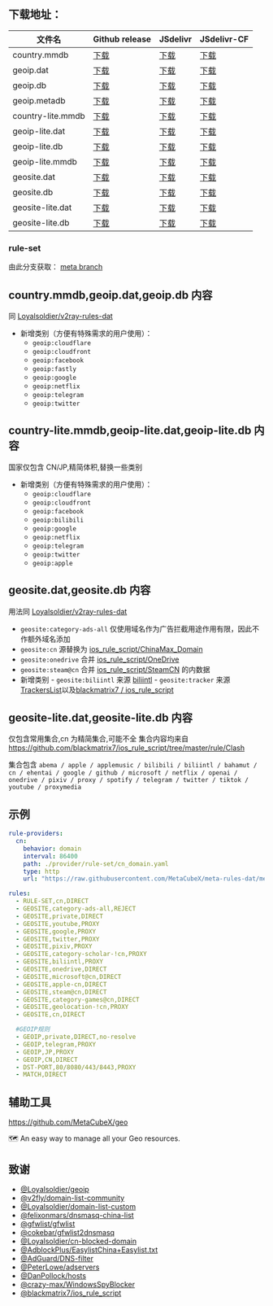 ## **下载地址**：

| 文件名              | Github release                                                                                                            | JSdelivr                                                                                                                           | JSdelivr-CF                                                                                                                              |
|---------------------|---------------------------------------------------------------------------------------------------------------------------|------------------------------------------------------------------------------------------------------------------------------------|------------------------------------------------------------------------------------------------------------------------------------------|
| country.mmdb        | [下载](https://github.com/MetaCubeX/meta-rules-dat/releases/download/latest/country.mmdb)                                 | [下载](https://cdn.jsdelivr.net/gh/MetaCubeX/meta-rules-dat@release/country.mmdb)                                                  | [下载](https://testingcf.jsdelivr.net/gh/MetaCubeX/meta-rules-dat@release/country.mmdb)                                                  |
| geoip.dat           | [下载](https://github.com/MetaCubeX/meta-rules-dat/releases/download/latest/geoip.dat)                                    | [下载](https://cdn.jsdelivr.net/gh/MetaCubeX/meta-rules-dat@release/geoip.dat)                                                       | [下载](https://testingcf.jsdelivr.net/gh/MetaCubeX/meta-rules-dat@release/geoip.dat)                                                       |
| geoip.db            | [下载](https://github.com/MetaCubeX/meta-rules-dat/releases/download/latest/geoip.db)                                     | [下载](https://cdn.jsdelivr.net/gh/MetaCubeX/meta-rules-dat@release/geoip.db)                                                        | [下载](https://testingcf.jsdelivr.net/gh/MetaCubeX/meta-rules-dat@release/geoip.db)                                                        |
| geoip.metadb        | [下载](https://github.com/MetaCubeX/meta-rules-dat/releases/download/latest/geoip.metadb)                                 | [下载](https://cdn.jsdelivr.net/gh/MetaCubeX/meta-rules-dat@release/geoip.metadb)                                                    | [下载](https://testingcf.jsdelivr.net/gh/MetaCubeX/meta-rules-dat@release/geoip.metadb)                                                    |
| country-lite.mmdb   | [下载](https://github.com/MetaCubeX/meta-rules-dat/releases/download/latest/country-lite.mmdb)                            | [下载](https://cdn.jsdelivr.net/gh/MetaCubeX/meta-rules-dat@release/country-lite.mmdb)                                               | [下载](https://testingcf.jsdelivr.net/gh/MetaCubeX/meta-rules-dat@release/country-lite.mmdb)                                               |
| geoip-lite.dat      | [下载](https://github.com/MetaCubeX/meta-rules-dat/releases/download/latest/geoip-lite.dat)                               | [下载](https://cdn.jsdelivr.net/gh/MetaCubeX/meta-rules-dat@release/geoip-lite.dat)                                                  | [下载](https://testingcf.jsdelivr.net/gh/MetaCubeX/meta-rules-dat@release/geoip-lite.dat)                                                  |
| geoip-lite.db       | [下载](https://github.com/MetaCubeX/meta-rules-dat/releases/download/latest/geoip-lite.db)                                | [下载](https://cdn.jsdelivr.net/gh/MetaCubeX/meta-rules-dat@release/geoip-lite.db)                                                   | [下载](https://testingcf.jsdelivr.net/gh/MetaCubeX/meta-rules-dat@release/geoip-lite.db)                                                   |
| geoip-lite.mmdb     | [下载](https://github.com/MetaCubeX/meta-rules-dat/releases/download/latest/geoip-lite.mmdb)                              | [下载](https://cdn.jsdelivr.net/gh/MetaCubeX/meta-rules-dat@release/geoip-lite.mmdb)                                                 | [下载](https://testingcf.jsdelivr.net/gh/MetaCubeX/meta-rules-dat@release/geoip-lite.mmdb)                                                 |
| geosite.dat         | [下载](https://github.com/MetaCubeX/meta-rules-dat/releases/download/latest/geosite.dat)                                  | [下载](https://cdn.jsdelivr.net/gh/MetaCubeX/meta-rules-dat@release/geosite.dat)                                                     | [下载](https://testingcf.jsdelivr.net/gh/MetaCubeX/meta-rules-dat@release/geosite.dat)                                                     |
| geosite.db          | [下载](https://github.com/MetaCubeX/meta-rules-dat/releases/download/latest/geosite.db)                                   | [下载](https://cdn.jsdelivr.net/gh/MetaCubeX/meta-rules-dat@release/geosite.db)                                                      | [下载](https://testingcf.jsdelivr.net/gh/MetaCubeX/meta-rules-dat@release/geosite.db)                                                      |
| geosite-lite.dat    | [下载](https://github.com/MetaCubeX/meta-rules-dat/releases/download/latest/geosite-lite.dat)                             | [下载](https://cdn.jsdelivr.net/gh/MetaCubeX/meta-rules-dat@release/geosite-lite.dat)                                                 | [下载](https://testingcf.jsdelivr.net/gh/MetaCubeX/meta-rules-dat@release/geosite-lite.dat)                                                 |
| geosite-lite.db     | [下载](https://github.com/MetaCubeX/meta-rules-dat/releases/download/latest/geosite-lite.db)                              | [下载](https://cdn.jsdelivr.net/gh/MetaCubeX/meta-rules-dat@release/geosite-lite.db)                                                 | [下载](https://testingcf.jsdelivr.net/gh/MetaCubeX/meta-rules-dat@release/geosite-lite.db)                                                 |

### **rule-set**

由此分支获取： [meta branch](https://github.com/MetaCubeX/meta-rules-dat/tree/meta)

## **country.mmdb,geoip.dat,geoip.db 内容**

同 [Loyalsoldier/v2ray-rules-dat](https://github.com/Loyalsoldier/v2ray-rules-dat)

- 新增类别（方便有特殊需求的用户使用）：
  - `geoip:cloudflare`
  - `geoip:cloudfront`
  - `geoip:facebook`
  - `geoip:fastly`
  - `geoip:google`
  - `geoip:netflix`
  - `geoip:telegram`
  - `geoip:twitter`

## **country-lite.mmdb,geoip-lite.dat,geoip-lite.db 内容**

国家仅包含 CN/JP,精简体积,替换一些类别

- 新增类别（方便有特殊需求的用户使用）：
  - `geoip:cloudflare`
  - `geoip:cloudfront`
  - `geoip:facebook`
  - `geoip:bilibili`
  - `geoip:google`
  - `geoip:netflix`
  - `geoip:telegram`
  - `geoip:twitter`
  - `geoip:apple`

## **geosite.dat,geosite.db 内容**

用法同 [Loyalsoldier/v2ray-rules-dat](https://github.com/Loyalsoldier/v2ray-rules-dat)

- `geosite:category-ads-all` 仅使用域名作为广告拦截用途作用有限，因此不作额外域名添加
- `geosite:cn` 源替换为 [ios_rule_script/ChinaMax_Domain](https://github.com/blackmatrix7/ios_rule_script/tree/master/rule/Clash/ChinaMax)
- `geosite:onedrive` 合并 [ios_rule_script/OneDrive](https://github.com/blackmatrix7/ios_rule_script/tree/master/rule/Clash/OneDrive)
- `geosite:steam@cn` 合并 [ios_rule_script/SteamCN](https://github.com/blackmatrix7/ios_rule_script/tree/master/rule/Clash/SteamCN) 的内数据
- 新增类别 - `geosite:biliintl` 来源 [biliintl](https://raw.githubusercontent.com/xishang0128/rules/main/biliintl.list) - `geosite:tracker` 来源 [TrackersList](https://trackerslist.com/#/zh)以及[blackmatrix7
  /
  ios_rule_script](https://github.com/blackmatrix7/ios_rule_script/tree/master/rule/Clash/PrivateTracker)

## **geosite-lite.dat,geosite-lite.db 内容**

仅包含常用集合,cn 为精简集合,可能不全
集合内容均来自 https://github.com/blackmatrix7/ios_rule_script/tree/master/rule/Clash

集合包含 `abema / apple / applemusic / bilibili / biliintl / bahamut / cn / ehentai / google / github / microsoft / netflix / openai / onedrive / pixiv / proxy / spotify / telegram / twitter / tiktok / youtube / proxymedia`

## **示例**

```yaml
rule-providers:
  cn:
    behavior: domain
    interval: 86400
    path: ./provider/rule-set/cn_domain.yaml
    type: http
    url: "https://raw.githubusercontent.com/MetaCubeX/meta-rules-dat/meta/geo/geosite/cn.yaml"

rules:
  - RULE-SET,cn,DIRECT
  - GEOSITE,category-ads-all,REJECT
  - GEOSITE,private,DIRECT
  - GEOSITE,youtube,PROXY
  - GEOSITE,google,PROXY
  - GEOSITE,twitter,PROXY
  - GEOSITE,pixiv,PROXY
  - GEOSITE,category-scholar-!cn,PROXY
  - GEOSITE,biliintl,PROXY
  - GEOSITE,onedrive,DIRECT
  - GEOSITE,microsoft@cn,DIRECT
  - GEOSITE,apple-cn,DIRECT
  - GEOSITE,steam@cn,DIRECT
  - GEOSITE,category-games@cn,DIRECT
  - GEOSITE,geolocation-!cn,PROXY
  - GEOSITE,cn,DIRECT

  #GEOIP规则
  - GEOIP,private,DIRECT,no-resolve
  - GEOIP,telegram,PROXY
  - GEOIP,JP,PROXY
  - GEOIP,CN,DIRECT
  - DST-PORT,80/8080/443/8443,PROXY
  - MATCH,DIRECT
```

## 辅助工具

https://github.com/MetaCubeX/geo

🗺 An easy way to manage all your Geo resources.

## 致谢

- [@Loyalsoldier/geoip](https://github.com/Loyalsoldier/geoip)
- [@v2fly/domain-list-community](https://github.com/v2fly/domain-list-community)
- [@Loyalsoldier/domain-list-custom](https://github.com/Loyalsoldier/domain-list-custom)
- [@felixonmars/dnsmasq-china-list](https://github.com/felixonmars/dnsmasq-china-list)
- [@gfwlist/gfwlist](https://github.com/gfwlist/gfwlist)
- [@cokebar/gfwlist2dnsmasq](https://github.com/cokebar/gfwlist2dnsmasq)
- [@Loyalsoldier/cn-blocked-domain](https://github.com/Loyalsoldier/cn-blocked-domain)
- [@AdblockPlus/EasylistChina+Easylist.txt](https://easylist-downloads.adblockplus.org/easylistchina+easylist.txt)
- [@AdGuard/DNS-filter](https://kb.adguard.com/en/general/adguard-ad-filters#dns-filter)
- [@PeterLowe/adservers](https://pgl.yoyo.org/adservers)
- [@DanPollock/hosts](https://someonewhocares.org/hosts)
- [@crazy-max/WindowsSpyBlocker](https://github.com/crazy-max/WindowsSpyBlocker)
- [@blackmatrix7/ios_rule_script](https://github.com/blackmatrix7/ios_rule_script)
